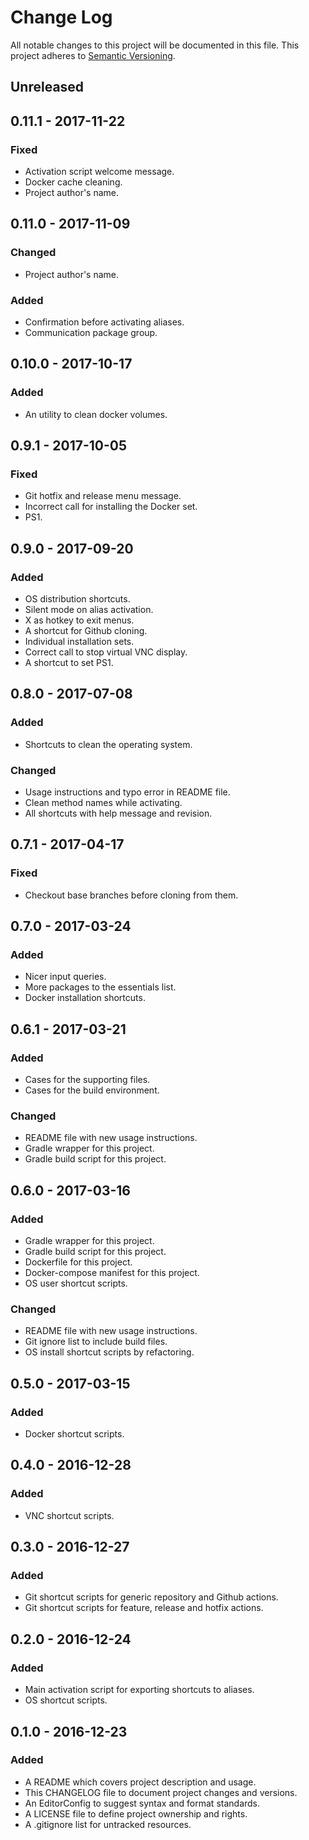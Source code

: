 # Change Log

All notable changes to this project will be documented in this file. This
project adheres to [Semantic Versioning](http://semver.org).

## Unreleased

## 0.11.1 - 2017-11-22

### Fixed

  - Activation script welcome message.
  - Docker cache cleaning.
  - Project author's name.

## 0.11.0 - 2017-11-09

### Changed

  - Project author's name.

### Added

  - Confirmation before activating aliases.
  - Communication package group.

## 0.10.0 - 2017-10-17

### Added

  - An utility to clean docker volumes.

## 0.9.1 - 2017-10-05

### Fixed

  - Git hotfix and release menu message.
  - Incorrect call for installing the Docker set.
  - PS1.

## 0.9.0 - 2017-09-20

### Added

  - OS distribution shortcuts.
  - Silent mode on alias activation.
  - X as hotkey to exit menus.
  - A shortcut for Github cloning.
  - Individual installation sets.
  - Correct call to stop virtual VNC display.
  - A shortcut to set PS1.

## 0.8.0 - 2017-07-08

### Added

  - Shortcuts to clean the operating system.

### Changed

  - Usage instructions and typo error in README file.
  - Clean method names while activating.
  - All shortcuts with help message and revision.

## 0.7.1 - 2017-04-17

### Fixed

  - Checkout base branches before cloning from them.

## 0.7.0 - 2017-03-24

### Added

  - Nicer input queries.
  - More packages to the essentials list.
  - Docker installation shortcuts.

## 0.6.1 - 2017-03-21

### Added

  - Cases for the supporting files.
  - Cases for the build environment.

### Changed

  - README file with new usage instructions.
  - Gradle wrapper for this project.
  - Gradle build script for this project.

## 0.6.0 - 2017-03-16

### Added

  - Gradle wrapper for this project.
  - Gradle build script for this project.
  - Dockerfile for this project.
  - Docker-compose manifest for this project.
  - OS user shortcut scripts.

### Changed

  - README file with new usage instructions.
  - Git ignore list to include build files.
  - OS install shortcut scripts by refactoring.

## 0.5.0 - 2017-03-15

### Added

  - Docker shortcut scripts.

## 0.4.0 - 2016-12-28

### Added

  - VNC shortcut scripts.

## 0.3.0 - 2016-12-27

### Added

  - Git shortcut scripts for generic repository and Github actions.
  - Git shortcut scripts for feature, release and hotfix actions.

## 0.2.0 - 2016-12-24

### Added

  - Main activation script for exporting shortcuts to aliases.
  - OS shortcut scripts.

## 0.1.0 - 2016-12-23

### Added

  - A README which covers project description and usage.
  - This CHANGELOG file to document project changes and versions.
  - An EditorConfig to suggest syntax and format standards.
  - A LICENSE file to define project ownership and rights.
  - A .gitignore list for untracked resources.
